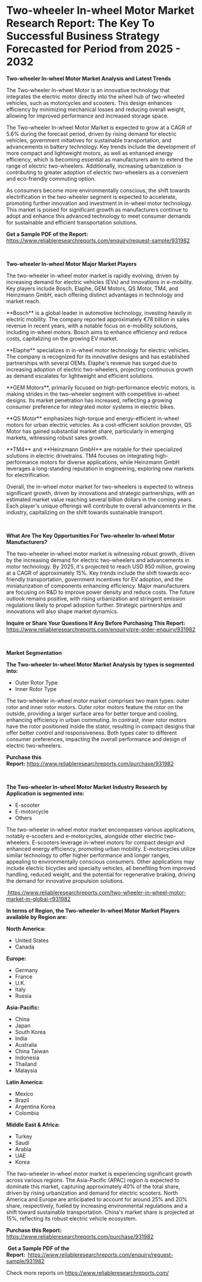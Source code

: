 <p><h1>Two-wheeler In-wheel Motor Market Research Report: The Key To Successful Business Strategy Forecasted for Period from 2025 - 2032</h1></p><p><strong>Two-wheeler In-wheel Motor Market Analysis and Latest Trends</strong></p>
<p><p>The Two-wheeler In-wheel Motor is an innovative technology that integrates the electric motor directly into the wheel hub of two-wheeled vehicles, such as motorcycles and scooters. This design enhances efficiency by minimizing mechanical losses and reducing overall weight, allowing for improved performance and increased storage space. </p><p>The Two-wheeler In-wheel Motor Market is expected to grow at a CAGR of 5.6% during the forecast period, driven by rising demand for electric vehicles, government initiatives for sustainable transportation, and advancements in battery technology. Key trends include the development of more compact and lightweight motors, as well as enhanced energy efficiency, which is becoming essential as manufacturers aim to extend the range of electric two-wheelers. Additionally, increasing urbanization is contributing to greater adoption of electric two-wheelers as a convenient and eco-friendly commuting option.</p><p>As consumers become more environmentally conscious, the shift towards electrification in the two-wheeler segment is expected to accelerate, promoting further innovation and investment in in-wheel motor technology. This market is poised for significant growth as manufacturers continue to adopt and enhance this advanced technology to meet consumer demands for sustainable and efficient transportation solutions.</p></p>
<p><strong>Get a Sample PDF of the Report:&nbsp;</strong> <a href="https://www.reliableresearchreports.com/enquiry/request-sample/931982?utm_campaign=3316&utm_medium=2&utm_source=Github&utm_content=ia&utm_term=21032025&utm_id=two-wheeler-in-wheel-motor">https://www.reliableresearchreports.com/enquiry/request-sample/931982</a></p>
<p>&nbsp;</p>
<p><strong>Two-wheeler In-wheel Motor Major Market Players</strong></p>
<p><p>The two-wheeler in-wheel motor market is rapidly evolving, driven by increasing demand for electric vehicles (EVs) and innovations in e-mobility. Key players include Bosch, Elaphe, GEM Motors, QS Motor, TM4, and Heinzmann GmbH, each offering distinct advantages in technology and market reach.</p><p>**Bosch** is a global leader in automotive technology, investing heavily in electric mobility. The company reported approximately €78 billion in sales revenue in recent years, with a notable focus on e-mobility solutions, including in-wheel motors. Bosch aims to enhance efficiency and reduce costs, capitalizing on the growing EV market.</p><p>**Elaphe** specializes in in-wheel motor technology for electric vehicles. The company is recognized for its innovative designs and has established partnerships with several OEMs. Elaphe's revenue has surged due to increasing adoption of electric two-wheelers, projecting continuous growth as demand escalates for lightweight and efficient solutions.</p><p>**GEM Motors**, primarily focused on high-performance electric motors, is making strides in the two-wheeler segment with competitive in-wheel designs. Its market penetration has increased, reflecting a growing consumer preference for integrated motor systems in electric bikes.</p><p>**QS Motor** emphasizes high-torque and energy-efficient in-wheel motors for urban electric vehicles. As a cost-efficient solution provider, QS Motor has gained substantial market share, particularly in emerging markets, witnessing robust sales growth.</p><p>**TM4** and **Heinzmann GmbH** are notable for their specialized solutions in electric drivetrains. TM4 focuses on integrating high-performance motors for diverse applications, while Heinzmann GmbH leverages a long-standing reputation in engineering, exploring new markets for electrification.</p><p>Overall, the in-wheel motor market for two-wheelers is expected to witness significant growth, driven by innovations and strategic partnerships, with an estimated market value reaching several billion dollars in the coming years. Each player's unique offerings will contribute to overall advancements in the industry, capitalizing on the shift towards sustainable transport.</p></p>
<p>&nbsp;</p>
<p><strong>What Are The Key Opportunities For Two-wheeler In-wheel Motor Manufacturers?</strong></p>
<p><p>The two-wheeler in-wheel motor market is witnessing robust growth, driven by the increasing demand for electric two-wheelers and advancements in motor technology. By 2025, it's projected to reach USD 850 million, growing at a CAGR of approximately 15%. Key trends include the shift towards eco-friendly transportation, government incentives for EV adoption, and the miniaturization of components enhancing efficiency. Major manufacturers are focusing on R&D to improve power density and reduce costs. The future outlook remains positive, with rising urbanization and stringent emission regulations likely to propel adoption further. Strategic partnerships and innovations will also shape market dynamics.</p></p>
<p><strong>Inquire or Share Your Questions If Any Before Purchasing This Report:</strong> <a href="https://www.reliableresearchreports.com/enquiry/pre-order-enquiry/931982?utm_campaign=3316&utm_medium=2&utm_source=Github&utm_content=ia&utm_term=21032025&utm_id=two-wheeler-in-wheel-motor">https://www.reliableresearchreports.com/enquiry/pre-order-enquiry/931982</a></p>
<p>&nbsp;</p>
<p><strong>Market Segmentation</strong></p>
<p><strong>The Two-wheeler In-wheel Motor Market Analysis by types is segmented into:</strong></p>
<p><ul><li>Outer Rotor Type</li><li>Inner Rotor Type</li></ul></p>
<p><p>The two-wheeler in-wheel motor market comprises two main types: outer rotor and inner rotor motors. Outer rotor motors feature the rotor on the outside, providing a larger surface area for better torque and cooling, enhancing efficiency in urban commuting. In contrast, inner rotor motors have the rotor positioned inside the stator, resulting in compact designs that offer better control and responsiveness. Both types cater to different consumer preferences, impacting the overall performance and design of electric two-wheelers.</p></p>
<p><strong>Purchase this Report:&nbsp;</strong><a href="https://www.reliableresearchreports.com/purchase/931982?utm_campaign=3316&utm_medium=2&utm_source=Github&utm_content=ia&utm_term=21032025&utm_id=two-wheeler-in-wheel-motor">https://www.reliableresearchreports.com/purchase/931982</a></p>
<p>&nbsp;</p>
<p><strong>The Two-wheeler In-wheel Motor Market Industry Research by Application is segmented into:</strong></p>
<p><ul><li>E-scooter</li><li>E-motorcycle</li><li>Others</li></ul></p>
<p><p>The two-wheeler in-wheel motor market encompasses various applications, notably e-scooters and e-motorcycles, alongside other electric two-wheelers. E-scooters leverage in-wheel motors for compact design and enhanced energy efficiency, promoting urban mobility. E-motorcycles utilize similar technology to offer higher performance and longer ranges, appealing to environmentally conscious consumers. Other applications may include electric bicycles and specialty vehicles, all benefiting from improved handling, reduced weight, and the potential for regenerative braking, driving the demand for innovative propulsion solutions.</p></p>
<p><a href="https://www.reliableresearchreports.com/two-wheeler-in-wheel-motor-market-in-global-r931982?utm_campaign=3316&utm_medium=2&utm_source=Github&utm_content=ia&utm_term=21032025&utm_id=two-wheeler-in-wheel-motor">&nbsp;https://www.reliableresearchreports.com/two-wheeler-in-wheel-motor-market-in-global-r931982</a></p>
<p><strong>In terms of Region, the Two-wheeler In-wheel Motor Market Players available by Region are:</strong></p>
<p>
    <p> <strong> North America: </strong>
        <ul>
            <li>United States</li>
            <li>Canada</li>
        </ul>
        </p> 
    <p> <strong> Europe: </strong>
        <ul>
            <li>Germany</li>
            <li>France</li>
            <li>U.K.</li>
            <li>Italy</li>
            <li>Russia</li>
        </ul>
        </p> 
    <p> <strong> Asia-Pacific: </strong>
        <ul>
            <li>China</li>
            <li>Japan</li>
            <li>South Korea</li>
            <li>India</li>
            <li>Australia</li>
            <li>China Taiwan</li>
            <li>Indonesia</li>
            <li>Thailand</li>
            <li>Malaysia</li>
        </ul>
        </p> 
    <p> <strong> Latin America: </strong>
        <ul>
            <li>Mexico</li>
            <li>Brazil</li>
            <li>Argentina Korea</li>
            <li>Colombia</li>
        </ul>
        </p> 
    <p> <strong> Middle East & Africa: </strong>
        <ul>
            <li>Turkey</li>
            <li>Saudi</li>
            <li>Arabia</li>
            <li>UAE</li>
            <li>Korea</li>
        </ul>
    </p>
    </p>
<p><p>The two-wheeler in-wheel motor market is experiencing significant growth across various regions. The Asia-Pacific (APAC) region is expected to dominate this market, capturing approximately 40% of the total share, driven by rising urbanization and demand for electric scooters. North America and Europe are anticipated to account for around 25% and 20% share, respectively, fueled by increasing environmental regulations and a shift toward sustainable transportation. China's market share is projected at 15%, reflecting its robust electric vehicle ecosystem.</p></p>
<p><strong>Purchase this Report: </strong><a href="https://www.reliableresearchreports.com/purchase/931982?utm_campaign=3316&utm_medium=2&utm_source=Github&utm_content=ia&utm_term=21032025&utm_id=two-wheeler-in-wheel-motor">https://www.reliableresearchreports.com/purchase/931982</a></p>
<p>&nbsp;<strong>Get a Sample PDF of the Report:&nbsp;&nbsp;</strong><a href="https://www.reliableresearchreports.com/enquiry/request-sample/931982?utm_campaign=3316&utm_medium=2&utm_source=Github&utm_content=ia&utm_term=21032025&utm_id=two-wheeler-in-wheel-motor">https://www.reliableresearchreports.com/enquiry/request-sample/931982</a></p>
<p><strong></strong></p>
<p>Check more reports on <a href="https://www.reliableresearchreports.com/?utm_campaign=3316&utm_medium=2&utm_source=Github&utm_content=ia&utm_term=21032025&utm_id=two-wheeler-in-wheel-motor">https://www.reliableresearchreports.com/</a></p>